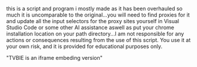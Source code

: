 this is a script and program i mostly made as it has been overhauled so much it is uncomparable to the original...you will need to find proxies for it and update all the input selectors for the proxy sites yourself in Visual Studio Code or some other AI assistance aswell as put your chrome installation location on your path directory...I am not responsible for any actions or consequences resulting from the use of this script. You use it at your own risk, and it is provided for educational purposes only. 

"TVBIE is an iframe embeding version"
